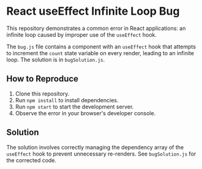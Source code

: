 # React useEffect Infinite Loop Bug

This repository demonstrates a common error in React applications: an infinite loop caused by improper use of the `useEffect` hook.

The `bug.js` file contains a component with an `useEffect` hook that attempts to increment the `count` state variable on every render, leading to an infinite loop.  The solution is in `bugSolution.js`.

## How to Reproduce

1. Clone this repository.
2. Run `npm install` to install dependencies.
3. Run `npm start` to start the development server.
4. Observe the error in your browser's developer console.

## Solution

The solution involves correctly managing the dependency array of the `useEffect` hook to prevent unnecessary re-renders. See `bugSolution.js` for the corrected code.